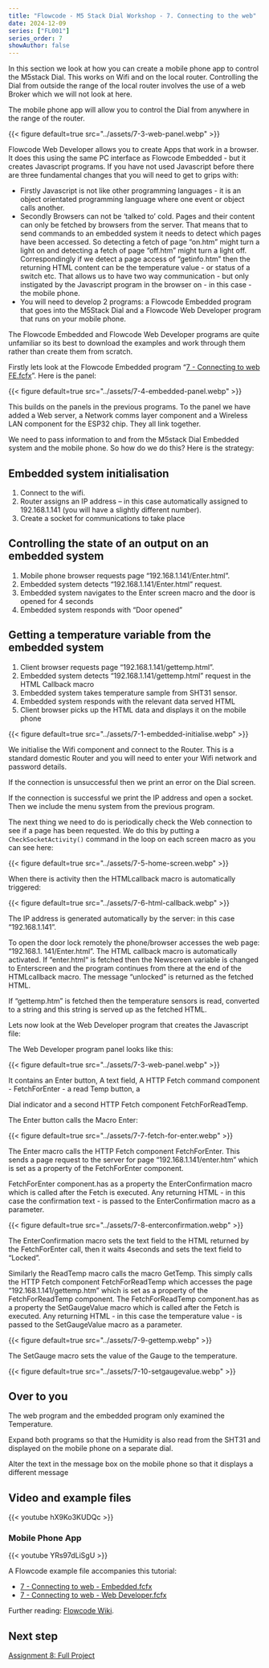 ```yaml
---
title: "Flowcode - M5 Stack Dial Workshop - 7. Connecting to the web"
date: 2024-12-09
series: ["FL001"]
series_order: 7
showAuthor: false
---
```


In this section we look at how you can create a mobile phone
app to control the M5stack Dial. This works on Wifi and on the
local router. Controlling the Dial from outside the range of the
local router involves the use of a web Broker which we will not
look at here.

The mobile phone app will allow you to control the Dial from
anywhere in the range of the router.

{{< figure
    default=true
    src="../assets/7-3-web-panel.webp"
    >}}

Flowcode Web Developer allows you to create Apps that work
in a browser. It does this using the same PC interface as
Flowcode Embedded - but it creates Javascript programs.
If you have not used Javascript before there are three
fundamental changes that you will need to get to grips with:

- Firstly Javascript is not like other programming languages - it
is an object orientated programming language where one
event or object calls another.
- Secondly Browsers can not be ‘talked to’ cold. Pages and their
content can only be fetched by browsers from the server.
That means that to send commands to an embedded system
it needs to detect which pages have been accessed. So
detecting a fetch of page “on.htm” might turn a light on and
detecting a fetch of page “off.htm” might turn a light off.
Correspondingly if we detect a page access of “getinfo.htm”
then the returning HTML content can be the temperature
value - or status of a switch etc. That allows us to have two
way communication - but only instigated by the Javascript
program in the browser on - in this case - the mobile phone.
- You will need to develop 2 programs: a Flowcode Embedded program that goes into the M5Stack Dial and a Flowcode Web Developer program that runs on your mobile phone.

The Flowcode Embedded and Flowcode Web Developer programs are quite unfamiliar so its best to download the examples and work through them rather than create them from scratch.

Firstly lets look at the Flowcode Embedded program “[7 - Connecting to web FE.fcfx](https://www.flowcode.co.uk/wiki/images/3/36/7_-_Connecting_to_web_FE.fcfx)”. Here is the panel:

{{< figure
    default=true
    src="../assets/7-4-embedded-panel.webp"
    >}}

This builds on the panels in the previous programs. To the panel we have added a Web server, a Network comms layer component and a Wireless LAN component for the ESP32 chip. They all link together.

We need to pass information to and from the M5stack Dial Embedded system and the mobile phone. So how do we do this? Here is the strategy:

## Embedded system initialisation

1. Connect to the wifi.
2. Router assigns an IP address – in this case automatically assigned to 192.168.1.141 (you will have a slightly different number).
3. Create a socket for communications to take place

## Controlling the state of an output on an embedded system

1. Mobile phone browser requests page “192.168.1.141/Enter.html”.
2. Embedded system detects “192.168.1.141/Enter.html” request.
3. Embedded system navigates to the Enter screen macro and the door is opened for 4 seconds
4. Embedded system responds with “Door opened”

## Getting a temperature variable from the embedded system

1. Client browser requests page “192.168.1.141/gettemp.html”.
2. Embedded system detects “192.168.1.141/gettemp.html” request in the HTML Callback macro
3. Embedded system takes temperature sample from SHT31 sensor.
4. Embedded system responds with the relevant data served HTML
5. Client browser picks up the HTML data and displays it on the mobile phone

{{< figure
    default=true
    src="../assets/7-1-embedded-initialise.webp"
    >}}

We initialise the Wifi component and connect to the Router. This is a standard domestic Router and you will need to enter your Wifi network and password details.

If the connection is unsuccessful then we print an error on the Dial screen.

If the connection is successful we print the IP address and open a socket. Then we include the menu system from the previous program.

The next thing we need to do is periodically check the Web connection to see if a page has been requested. We do this by putting a `CheckSocketActivity()` command in the loop on each screen macro as you can see here:

{{< figure
    default=true
    src="../assets/7-5-home-screen.webp"
    >}}

When there is activity then the HTMLcallback macro is automatically triggered:

{{< figure
    default=true
    src="../assets/7-6-html-callback.webp"
    >}}

The IP address is generated automatically by the server: in this case “192.168.1.141”.

To open the door lock remotely the phone/browser accesses the web page: “192.168.1. 141/Enter.html”. The HTML callback macro is automatically activated. If “enter.html“ is fetched then the Newscreen variable is changed to Enterscreen and the program continues from there at the end of the HTMLcallback macro. The message “unlocked” is returned as the fetched HTML.

If “gettemp.htm” is fetched then the temperature sensors is read, converted to a string and this string is served up as the fetched HTML.

Lets now look at the Web Developer program that creates the Javascript file:

The Web Developer program panel looks like this:

{{< figure
    default=true
    src="../assets/7-3-web-panel.webp"
    >}}

It contains an Enter button, A text field, A HTTP Fetch command component - FetchForEnter - a read Temp button, a

Dial indicator and a second HTTP Fetch component FetchForReadTemp.

The Enter button calls the Macro Enter:

{{< figure
    default=true
    src="../assets/7-7-fetch-for-enter.webp"
    >}}

The Enter macro calls the HTTP
Fetch component FetchForEnter.
This sends a page request to the
server for page “192.168.1.141/enter.htm” which is
set as a property of the FetchForEnter component.

FetchForEnter component.has as a property the EnterConfirmation macro which is called after the Fetch is executed. Any returning HTML - in this case the confirmation text - is passed to the EnterConfirmation macro as a parameter.

{{< figure
    default=true
    src="../assets/7-8-enterconfirmation.webp"
    >}}

The EnterConfirmation macro sets the text field to the HTML returned by the FetchForEnter call, then it waits 4seconds and sets the text field to “Locked”.

Similarly the ReadTemp macro calls the macro GetTemp. This
simply calls the HTTP Fetch component FetchForReadTemp
which accesses the page “192.168.1.141/gettemp.htm”
which is set as a property of the FetchForReadTemp component.
The FetchForReadTemp component.has as a property the
SetGaugeValue macro which is called after the Fetch is executed.
Any returning HTML - in this case the temperature value - is passed to the SetGaugeValue macro as a parameter.


{{< figure
    default=true
    src="../assets/7-9-gettemp.webp"
    >}}

The SetGauge macro sets the value of the Gauge to the temperature.

{{< figure
    default=true
    src="../assets/7-10-setgaugevalue.webp"
    >}}


## Over to you

The web program and the embedded program only examined the Temperature.

Expand both programs so that the Humidity is also read from the SHT31 and displayed on the mobile phone on a separate dial.

Alter the text in the message box on the mobile phone so that it displays a different message

## Video and example files

{{< youtube hX9Ko3KUDQc >}}

### Mobile Phone App

{{< youtube YRs97dLiSgU >}}

A Flowcode example file accompanies this tutorial:
- [7 - Connecting to web - Embedded.fcfx](https://www.flowcode.co.uk/wiki/images/3/36/7_-_Connecting_to_web_FE.fcfx)
- [7 - Connecting to web - Web Developer.fcfx](https://www.flowcode.co.uk/wiki/images/9/93/7_-_Connecting_to_web_FWD.fcsx)


Further reading: [Flowcode Wiki](https://www.flowcode.co.uk/wiki/index.php?title=Examples_and_Tutorials
).

## Next step

[Assignment 8: Full Project](../08-full-project)

